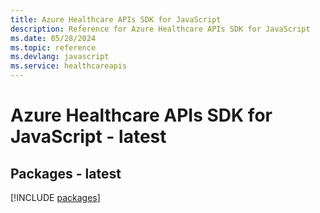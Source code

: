 ```yaml
---
title: Azure Healthcare APIs SDK for JavaScript
description: Reference for Azure Healthcare APIs SDK for JavaScript
ms.date: 05/28/2024
ms.topic: reference
ms.devlang: javascript
ms.service: healthcareapis
---
```

# Azure Healthcare APIs SDK for JavaScript - latest
## Packages - latest
[!INCLUDE [packages](healthcare-apis-index.md)]